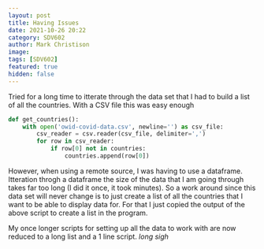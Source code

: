 ```yaml
---
layout: post
title: Having Issues
date: 2021-10-26 20:22
category: SDV602
author: Mark Christison
image: 
tags: [SDV602]
featured: true
hidden: false
---
```


Tried for a long time to itterate through the data set that I had to build a list of all the countries. With a CSV file this was easy enough 

``` python
def get_countries():
    with open('owid-covid-data.csv', newline='') as csv_file:
        csv_reader = csv.reader(csv_file, delimiter=',')
        for row in csv_reader:
            if row[0] not in countries:
                countries.append(row[0])
```
However, when using a remote source, I was having to use a dataframe. Itteration throgh a dataframe the size of the data that I am going through takes far too long (I did it once, it took minutes). So a work around since this data set will never change is to just create a list of all the countries that I want to be able to display data for. For that I just copied the output of the above script to create a list in the program.

My once longer scripts for setting up all the data to work with are now reduced to a long list and a 1 line script. *long sigh*